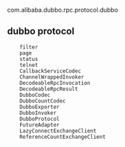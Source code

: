 com.alibaba.dubbo.rpc.protocol.dubbo
## dubbo protocol
```
    filter
    page
    status
    telnet
    CallbackServiceCodec
    ChannelWrappedInvoker
    DecodeableRpcInvocation
    DecodeableRpcResult
    DubboCodec
    DubboCountCodec
    DubboExporter
    DubboInvoker
    DubboProtocol
    FutureAdapter
    LazyConnectExchangeClient
    ReferenceCountExchangeClient
```